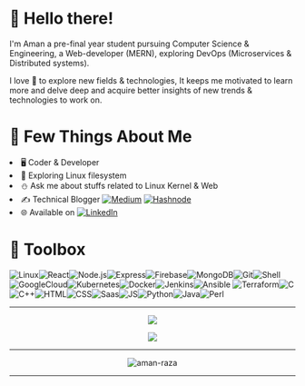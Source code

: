 # 👋 Hello there!

I'm Aman a pre-final year student pursuing Computer Science & Engineering, a Web-developer (MERN), exploring DevOps (Microservices & Distributed systems).

I love :blue_heart: to explore new fields & technologies, It keeps me motivated to learn more and delve deep and acquire better insights of new trends & technologies to work on.

# 🧐 Few Things About Me
<li>🖥️ Coder & Developer</li>
<li>📂 Exploring Linux filesystem</li>
<li>⛄ Ask me about stuffs related to Linux Kernel & Web</li>
<li>✍️ Technical Blogger <a href="https://aman-raza.medium.com/" target="_blank"><img alt="Medium" src="https://img.shields.io/badge/-Medium-0A0A0A?&style=flat-square&logo=medium&logoColor=white" /></a>
<a href="https://hashnode.com/@amanraza" target="_blank"><img alt="Hashnode" src="https://img.shields.io/badge/-Hashnode-2962FF?logo=hashnode&style=flat-square" /></a>
</li>
<li>🌐 Available on
<a href="https://www.linkedin.com/in/aman-raza/" target="_blank">
<img alt="LinkedIn" src="https://img.shields.io/badge/-LinkedIn-0A66C2?&style=flat-square&logo=linkedin&logoColor=white" />
</a>
</a></li>


# 🧰 Toolbox
![Linux](https://img.shields.io/badge/Linux-000000?style=for-the-badge&logo=linux&logoColor=yellow)![React](https://img.shields.io/badge/-ReactJS-grey?&style=for-the-badge&logo=react&logoColor=61DAFB)![Node.js](https://img.shields.io/badge/-Node.js-black?&style=for-the-badge&logo=node.js&logoColor=339933)![Express](https://img.shields.io/badge/-Express-grey?&style=for-the-badge&logo=express&logoColor=white)![Firebase](https://img.shields.io/badge/-Firebase-4c8bf5?&style=for-the-badge&&logo=firebase&logoColor=ffca28)![MongoDB](https://img.shields.io/badge/-MongoDB-white?&style=for-the-badge&logo=mongodb&logoColor=47A248)![Git](https://img.shields.io/badge/-Git-F05032?&style=for-the-badge&logo=git&logoColor=white)![Shell](https://img.shields.io/badge/Shell_Script-121011?style=for-the-badge&logo=gnu-bash&logoColor=white)![GoogleCloud](https://img.shields.io/badge/Google_Cloud-4285F4?style=for-the-badge&logo=google-cloud&logoColor=white)![Kubernetes](https://img.shields.io/badge/Kubernetes-1877F2?style=for-the-badge&logo=kubernetes&logoColor=white)![Docker](https://img.shields.io/badge/Docker-0db7ed?style=for-the-badge&logo=docker&logoColor=white)![Jenkins](https://img.shields.io/badge/Jenkins-D33834?style=for-the-badge&logo=jenkins&logoColor=white)![Ansible](https://img.shields.io/badge/Ansible-000000?style=for-the-badge&logo=ansible&logoColor=white) ![Terraform](https://img.shields.io/badge/Terraform-844FBA?style=for-the-badge&logo=terraform&logoColor=white)![C](https://img.shields.io/badge/C-00599C?style=for-the-badge&logo=c&logoColor=white)![C++](https://img.shields.io/badge/C%2B%2B-00599C?style=for-the-badge&logo=c%2B%2B&logoColor=white)![HTML](https://img.shields.io/badge/-html5-E34F26?&style=for-the-badge&logo=html5&logoColor=white)![CSS](https://img.shields.io/badge/-css3-1572B6?&style=for-the-badge&logo=css3&logoColor=white)![Saas](https://img.shields.io/badge/Sass-CC6699?style=for-the-badge&logo=sass&logoColor=white)![JS](https://img.shields.io/badge/-javascript-F7DF1E?&style=for-the-badge&logo=javascript&logoColor=black)![Python](https://img.shields.io/badge/-Python-3776AB?&style=for-the-badge&logo=python&logoColor=yellow)![Java](https://img.shields.io/badge/Java-ED8B00?style=for-the-badge&logo=java&logoColor=white)![Perl](https://img.shields.io/badge/Perl-6BB6D4?style=for-the-badge&logo=perl&logoColor=white)

------

<!-- <p align="center"><a><img src="https://github-readme-stats.vercel.app/api/top-langs/?username=aman-raza&theme=dark"></a></p> -->
<p align="center"><a><img src="https://github-readme-streak-stats.herokuapp.com?user=aman-raza&theme=dark"></a></p>
<p align="center"><a><img src="https://github-readme-stats.vercel.app/api?username=aman-raza&theme=dark"></a></p>

-----

<p align="center"><img src="https://github-profile-trophy.vercel.app/?username=aman-raza&theme=alduin&no-frame=true&no-bg=true&row=2&column=4" alt="aman-raza" /></a> </p>

-----

